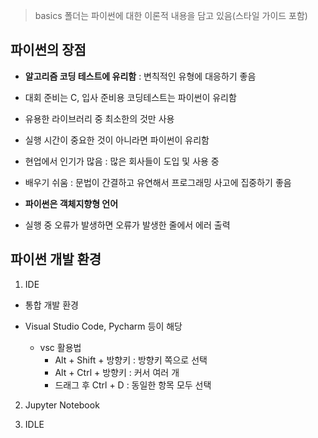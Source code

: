> basics 폴더는 파이썬에 대한 이론적 내용을 담고 있음(스타일 가이드 포함)

## 파이썬의 장점

- __알고리즘 코딩 테스트에 유리함__ : 변칙적인 유형에 대응하기 좋음

- 대회 준비는 C, 입사 준비용 코딩테스트는 파이썬이 유리함

- 유용한 라이브러리 중 최소한의 것만 사용

- 실행 시간이 중요한 것이 아니라면 파이썬이 유리함

- 현업에서 인기가 많음 : 많은 회사들이 도입 및 사용 중

- 배우기 쉬움 : 문법이 간결하고 유연해서 프로그래밍 사고에 집중하기 좋음

- __파이썬은 객체지향형 언어__

- 실행 중 오류가 발생하면 오류가 발생한 줄에서 에러 출력

## 파이썬 개발 환경

1. IDE

- 통합 개발 환경

- Visual Studio Code, Pycharm 등이 해당

  + vsc 활용법
    + Alt + Shift + 방향키 : 방향키 쪽으로 선택
    + Alt + Ctrl + 방향키 : 커서 여러 개
    + 드래그 후 Ctrl + D : 동일한 항목 모두 선택
2. Jupyter Notebook

3. IDLE